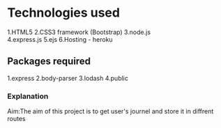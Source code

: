 # Technologies used
1.HTML5
2.CSS3  framework (Bootstrap)
3.node.js  
4.express.js 
5.ejs
6.Hosting - heroku 

## Packages required 
1.express 
2.body-parser
3.lodash
4.public

### Explanation 
Aim:The aim of this project is to get user's journel and store it in diffrent routes 


